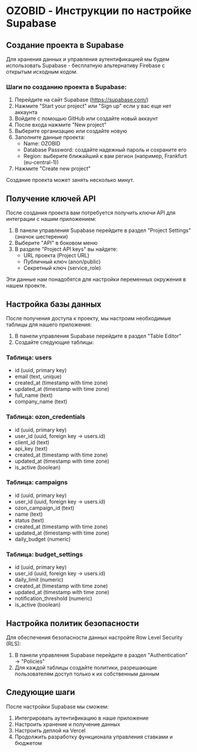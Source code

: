 # OZOBID - Инструкции по настройке Supabase

## Создание проекта в Supabase

Для хранения данных и управления аутентификацией мы будем использовать Supabase - бесплатную альтернативу Firebase с открытым исходным кодом.

### Шаги по созданию проекта в Supabase:

1. Перейдите на сайт Supabase (https://supabase.com/)
2. Нажмите "Start your project" или "Sign up" если у вас еще нет аккаунта
3. Войдите с помощью GitHub или создайте новый аккаунт
4. После входа нажмите "New project"
5. Выберите организацию или создайте новую
6. Заполните данные проекта:
   - Name: OZOBID
   - Database Password: создайте надежный пароль и сохраните его
   - Region: выберите ближайший к вам регион (например, Frankfurt (eu-central-1))
7. Нажмите "Create new project"

Создание проекта может занять несколько минут.

## Получение ключей API

После создания проекта вам потребуется получить ключи API для интеграции с нашим приложением:

1. В панели управления Supabase перейдите в раздел "Project Settings" (значок шестеренки)
2. Выберите "API" в боковом меню
3. В разделе "Project API keys" вы найдете:
   - URL проекта (Project URL)
   - Публичный ключ (anon/public)
   - Секретный ключ (service_role)

Эти данные нам понадобятся для настройки переменных окружения в нашем проекте.

## Настройка базы данных

После получения доступа к проекту, мы настроим необходимые таблицы для нашего приложения:

1. В панели управления Supabase перейдите в раздел "Table Editor"
2. Создайте следующие таблицы:

### Таблица: users
- id (uuid, primary key)
- email (text, unique)
- created_at (timestamp with time zone)
- updated_at (timestamp with time zone)
- full_name (text)
- company_name (text)

### Таблица: ozon_credentials
- id (uuid, primary key)
- user_id (uuid, foreign key -> users.id)
- client_id (text)
- api_key (text)
- created_at (timestamp with time zone)
- updated_at (timestamp with time zone)
- is_active (boolean)

### Таблица: campaigns
- id (uuid, primary key)
- user_id (uuid, foreign key -> users.id)
- ozon_campaign_id (text)
- name (text)
- status (text)
- created_at (timestamp with time zone)
- updated_at (timestamp with time zone)
- daily_budget (numeric)

### Таблица: budget_settings
- id (uuid, primary key)
- user_id (uuid, foreign key -> users.id)
- daily_limit (numeric)
- created_at (timestamp with time zone)
- updated_at (timestamp with time zone)
- notification_threshold (numeric)
- is_active (boolean)

## Настройка политик безопасности

Для обеспечения безопасности данных настройте Row Level Security (RLS):

1. В панели управления Supabase перейдите в раздел "Authentication" -> "Policies"
2. Для каждой таблицы создайте политики, разрешающие пользователям доступ только к их собственным данным

## Следующие шаги

После настройки Supabase мы сможем:
1. Интегрировать аутентификацию в наше приложение
2. Настроить хранение и получение данных
3. Настроить деплой на Vercel
4. Продолжить разработку функционала управления ставками и бюджетом
